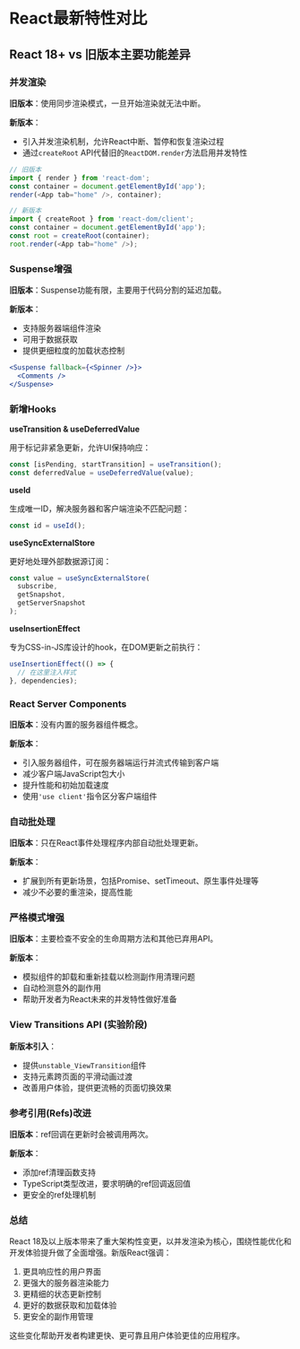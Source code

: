 # React最新特性对比

## React 18+ vs 旧版本主要功能差异

### 并发渲染

**旧版本**：使用同步渲染模式，一旦开始渲染就无法中断。

**新版本**：
- 引入并发渲染机制，允许React中断、暂停和恢复渲染过程
- 通过`createRoot` API代替旧的`ReactDOM.render`方法启用并发特性
```js
// 旧版本
import { render } from 'react-dom';
const container = document.getElementById('app');
render(<App tab="home" />, container);

// 新版本
import { createRoot } from 'react-dom/client';
const container = document.getElementById('app');
const root = createRoot(container);
root.render(<App tab="home" />);
```

### Suspense增强

**旧版本**：Suspense功能有限，主要用于代码分割的延迟加载。

**新版本**：
- 支持服务器端组件渲染
- 可用于数据获取
- 提供更细粒度的加载状态控制
```jsx
<Suspense fallback={<Spinner />}>
  <Comments />
</Suspense>
```

### 新增Hooks

**useTransition & useDeferredValue**

用于标记非紧急更新，允许UI保持响应：
```jsx
const [isPending, startTransition] = useTransition();
const deferredValue = useDeferredValue(value);
```

**useId**

生成唯一ID，解决服务器和客户端渲染不匹配问题：
```jsx
const id = useId();
```

**useSyncExternalStore**

更好地处理外部数据源订阅：
```jsx
const value = useSyncExternalStore(
  subscribe,
  getSnapshot,
  getServerSnapshot
);
```

**useInsertionEffect**

专为CSS-in-JS库设计的hook，在DOM更新之前执行：
```jsx
useInsertionEffect(() => {
  // 在这里注入样式
}, dependencies);
```

### React Server Components

**旧版本**：没有内置的服务器组件概念。

**新版本**：
- 引入服务器组件，可在服务器端运行并流式传输到客户端
- 减少客户端JavaScript包大小
- 提升性能和初始加载速度
- 使用`'use client'`指令区分客户端组件

### 自动批处理

**旧版本**：只在React事件处理程序内部自动批处理更新。

**新版本**：
- 扩展到所有更新场景，包括Promise、setTimeout、原生事件处理等
- 减少不必要的重渲染，提高性能

### 严格模式增强

**旧版本**：主要检查不安全的生命周期方法和其他已弃用API。

**新版本**：
- 模拟组件的卸载和重新挂载以检测副作用清理问题
- 自动检测意外的副作用
- 帮助开发者为React未来的并发特性做好准备

### View Transitions API (实验阶段)

**新版本引入**：
- 提供`unstable_ViewTransition`组件
- 支持元素跨页面的平滑动画过渡
- 改善用户体验，提供更流畅的页面切换效果

### 参考引用(Refs)改进

**旧版本**：ref回调在更新时会被调用两次。

**新版本**：
- 添加ref清理函数支持
- TypeScript类型改进，要求明确的ref回调返回值
- 更安全的ref处理机制

### 总结

React 18及以上版本带来了重大架构性变更，以并发渲染为核心，围绕性能优化和开发体验提升做了全面增强。新版React强调：

1. 更具响应性的用户界面
2. 更强大的服务器渲染能力
3. 更精细的状态更新控制
4. 更好的数据获取和加载体验
5. 更安全的副作用管理

这些变化帮助开发者构建更快、更可靠且用户体验更佳的应用程序。